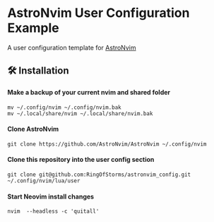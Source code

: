# AstroNvim User Configuration Example

A user configuration template for [AstroNvim](https://github.com/AstroNvim/AstroNvim)

## 🛠️ Installation

#### Make a backup of your current nvim and shared folder

```shell
mv ~/.config/nvim ~/.config/nvim.bak
mv ~/.local/share/nvim ~/.local/share/nvim.bak
```

#### Clone AstroNvim

```shell
git clone https://github.com/AstroNvim/AstroNvim ~/.config/nvim
```

#### Clone this repository into the user config section

```shell
git clone git@github.com:RingOfStorms/astronvim_config.git ~/.config/nvim/lua/user
```

#### Start Neovim  install changes

```shell
nvim  --headless -c 'quitall'
```
